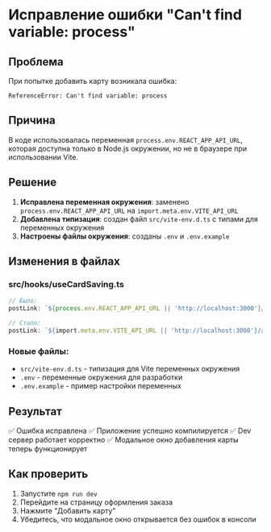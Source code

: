 # Исправление ошибки "Can't find variable: process"

## Проблема
При попытке добавить карту возникала ошибка:
```
ReferenceError: Can't find variable: process
```

## Причина
В коде использовалась переменная `process.env.REACT_APP_API_URL`, которая доступна только в Node.js окружении, но не в браузере при использовании Vite.

## Решение
1. **Исправлена переменная окружения**: заменено `process.env.REACT_APP_API_URL` на `import.meta.env.VITE_API_URL`
2. **Добавлена типизация**: создан файл `src/vite-env.d.ts` с типами для переменных окружения
3. **Настроены файлы окружения**: созданы `.env` и `.env.example`

## Изменения в файлах

### src/hooks/useCardSaving.ts
```typescript
// Было:
postLink: `${process.env.REACT_APP_API_URL || 'http://localhost:3000'}/api/payments/save-card/postlink`

// Стало:
postLink: `${import.meta.env.VITE_API_URL || 'http://localhost:3000'}/api/payments/save-card/postlink`
```

### Новые файлы:
- `src/vite-env.d.ts` - типизация для Vite переменных окружения
- `.env` - переменные окружения для разработки
- `.env.example` - пример настройки переменных

## Результат
✅ Ошибка исправлена
✅ Приложение успешно компилируется
✅ Dev сервер работает корректно
✅ Модальное окно добавления карты теперь функционирует

## Как проверить
1. Запустите `npm run dev`
2. Перейдите на страницу оформления заказа
3. Нажмите "Добавить карту"
4. Убедитесь, что модальное окно открывается без ошибок в консоли
